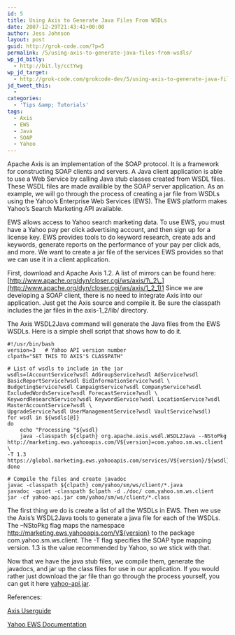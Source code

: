 ```yaml
---
id: 5
title: Using Axis to Generate Java Files From WSDLs
date: 2007-12-29T21:43:41+00:00
author: Jess Johnson
layout: post
guid: http://grok-code.com/?p=5
permalink: /5/using-axis-to-generate-java-files-from-wsdls/
wp_jd_bitly:
  - http://bit.ly/cctYwg
wp_jd_target:
  - http://grok-code.com/grokcode-dev/5/using-axis-to-generate-java-files-from-wsdls/
jd_tweet_this:
  - 
categories:
  - 'Tips &amp; Tutorials'
tags:
  - Axis
  - EWS
  - Java
  - SOAP
  - Yahoo
---
```

Apache Axis is an implementation of the SOAP protocol. It is a framework for constructing SOAP clients and servers. A Java client application is able to use a Web Service by calling Java stub classes created from WSDL files. These WSDL files are made availible by the SOAP server application. As an example, we will go through the process of creating a jar file from WSDLs using the Yahoo&#8217;s Enterprise Web Services (EWS). The EWS platform makes Yahoo&#8217;s Search Marketing API available.<!--more-->

EWS allows access to Yahoo search marketing data. To use EWS, you must have a Yahoo pay per click advertising account, and then sign up for a license key. EWS provides tools to do keyword research, create ads and keywords, generate reports on the performance of your pay per click ads, and more. We want to create a jar file of the services EWS provides so that we can use it in a client application.

First, download and Apache Axis 1.2. A list of mirrors can be found here: [http://www.apache.org/dyn/closer.cgi/ws/axis/1\_2\_](http://www.apache.org/dyn/closer.cgi/ws/axis/1_2_1)1 Since we are developing a SOAP client, there is no need to integrate Axis into our application. Just get the Axis source and compile it. Be sure the classpath includes the jar files in the axis-1_2/lib/ directory.

The Axis WSDL2Java command will generate the Java files from the EWS WSDLs. Here is a simple shell script that shows how to do it.

<pre><code class="language-bash">#!/usr/bin/bash
version=3   # Yahoo API version number
clpath="SET THIS TO AXIS'S CLASSPATH"

# List of wsdls to include in the jar
wsdls=(AccountService?wsdl AdGroupService?wsdl AdService?wsdl BasicReportService?wsdl BidInformationService?wsdl \
BudgetingService?wsdl CampaignService?wsdl CompanyService?wsdl ExcludedWordsService?wsdl ForecastService?wsdl \
KeywordResearchService?wsdl KeywordService?wsdl LocationService?wsdl MasterAccountService?wsdl \
UpgradeService?wsdl UserManagementService?wsdl VaultService?wsdl)
for wsdl in ${wsdls[@]}
do
    echo "Processing "${wsdl}
    java -classpath ${clpath} org.apache.axis.wsdl.WSDL2Java --NStoPkg http://marketing.ews.yahooapis.com/V${version}=com.yahoo.sm.ws.client \
-T 1.3 https://global.marketing.ews.yahooapis.com/services/V${version}/${wsdl}
done

# Compile the files and create javadoc
javac -classpath ${clpath} com/yahoo/sm/ws/client/*.java
javadoc -quiet -classpath $clpath -d ./doc/ com.yahoo.sm.ws.client
jar -cf yahoo-api.jar com/yahoo/sm/ws/client/*.class</code></pre>

The first thing we do is create a list of all the WSDLs in EWS. Then we use the Axis&#8217;s WSDL2Java tools to generate a java file for each of the WSDLs. The &#8211;NStoPkg flag maps the namespace http://marketing.ews.yahooapis.com/V${version} to the package com.yahoo.sm.ws.client. The -T flag specifies the SOAP type mapping version. 1.3 is the value recommended by Yahoo, so we stick with that.

Now that we have the java stub files, we compile them, generate the javadocs, and jar up the class files for use in our application. If you would rather just download the jar file than go through the process yourself, you can get it here [yahoo-api.jar](http://grokcode.com/downloads/yahoo-api.jar).

References:
  
[Axis Userguide](http://ws.apache.org/axis/java/user-guide.html "Axis Userguide")
  
[Yahoo EWS Documentation](http://searchmarketing.yahoo.com/developer/docs/index.php "Yahoo EWS Documentation")